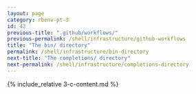 ```yaml
---
layout: page
category: rbenv-pt-3
id: 42
previous-title: ".github/workflows/"
previous-permalink: /shell/infrastructure/github-workflows
title: "The bin/ directory"
permalink: /shell/infrastructure/bin-directory
next-title: "The completions/ directory"
next-permalink: /shell/infrastructure/completions-directory
---
```


{% include_relative 3-c-content.md %}
